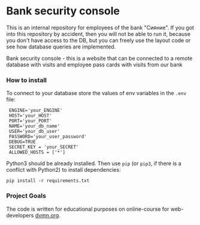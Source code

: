 # Bank security console

This is an internal repository for employees of the bank "Сияние".
If you got into this repository by accident, then you will not be able to run it,
because you don't have access to the DB, but you can freely use the layout code
or see how database queries are implemented.

Bank security console - this is a website that can be connected to a remote database
with visits and employee pass cards with visits from our bank

### How to install

To connect to your database store the values of env variables in the  `.env` file:
```
 ENGINE='your_ENGINE'
 HOST='your_HOST'
 PORT='your_PORT'
 NAME='your_db_name'
 USER='your_db_user'
 PASSWORD='your_user_password'
 DEBUG=TRUE
 SECRET_KEY = 'your_SECRET'
 ALLOWED_HOSTS = ['*']
```

Python3 should be already installed. 
Then use `pip` (or `pip3`, if there is a conflict with Python2) to install dependencies:
```
pip install -r requirements.txt
```

### Project Goals

The code is written for educational purposes on online-course for web-developers [dvmn.org](https://dvmn.org/).